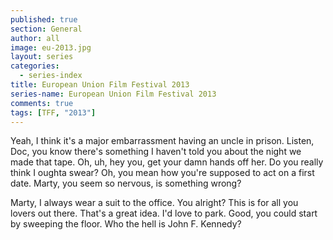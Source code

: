 ```yaml
---
published: true
section: General
author: all
image: eu-2013.jpg
layout: series
categories:
  - series-index
title: European Union Film Festival 2013
series-name: European Union Film Festival 2013
comments: true
tags: [TFF, "2013"]
---
```

Yeah, I think it's a major embarrassment having an uncle in prison. Listen, Doc, you know there's something I haven't told you about the night we made that tape. Oh, uh, hey you, get your damn hands off her. Do you really think I oughta swear? Oh, you mean how you're supposed to act on a first date. Marty, you seem so nervous, is something wrong?

Marty, I always wear a suit to the office. You alright? This is for all you lovers out there. That's a great idea. I'd love to park. Good, you could start by sweeping the floor. Who the hell is John F. Kennedy?